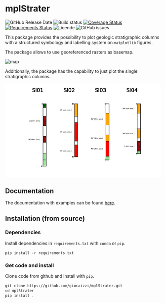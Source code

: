 # mplStrater

![GitHub Release Date](https://img.shields.io/github/release-date/giocaizzi/mplStrater)
![Build status](https://app.travis-ci.com/giocaizzi/mplStrater.svg?branch=main)
[![Coverage Status](https://coveralls.io/repos/github/giocaizzi/mplStrater/badge.svg?branch=main)](https://coveralls.io/github/giocaizzi/mplStrater?branch=main)
[![Requirements Status](https://requires.io/github/giocaizzi/mplStrater/requirements.svg?branch=main)](https://requires.io/github/giocaizzi/mplStrater/requirements/?branch=main)
![Licende](https://img.shields.io/github/license/giocaizzi/mplStrater)
![GitHub issues](https://img.shields.io/github/issues/giocaizzi/mplStrater)

This package provides the possibility to plot geologic stratigraphic columns with a structured symbology and labelling system on `matplotlib` figures.

The package allows to use georeferenced rasters as basemap.

![map](docsrc/source/images/map.png)

Additionally, the package has the capability to just plot the single stratigraphic columns.

![columns](docsrc/source/images/columns.jpeg)

## Documentation

The documentation with examples can be found [here](https://giocaizzi.github.io/mplStrater/).

## Installation (from source)

### Dependencies

Install dependencies in `requirements.txt` with `conda` or `pip`.

```
pip install -r requirements.txt
```

### Get code and install

Clone code from github and install with `pip`.

```
git clone https://github.com/giocaizzi/mplStrater.git
cd mplStrater
pip install .
```
